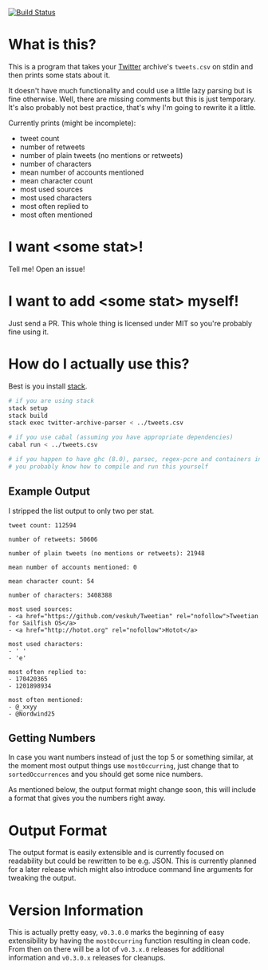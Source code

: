 [![Build Status](https://travis-ci.org/benaryorg/haskell-twitter-archive-parser.svg?branch=master)](https://travis-ci.org/benaryorg/haskell-twitter-archive-parser)

# What is this?

This is a program that takes your [Twitter](https://twitter.com) archive's
`tweets.csv` on stdin and then prints some stats about it.

It doesn't have much functionality and could use a little lazy parsing but is
fine otherwise.
Well, there are missing comments but this is just temporary.
It's also probably not best practice, that's why I'm going to rewrite it a
little.

Currently prints (might be incomplete):

- tweet count
- number of retweets
- number of plain tweets (no mentions or retweets)
- number of characters
- mean number of accounts mentioned
- mean character count
- most used sources
- most used characters
- most often replied to
- most often mentioned

# I want \<some stat\>!

Tell me! Open an issue!

# I want to add \<some stat\> myself!

Just send a PR.
This whole thing is licensed under MIT so you're probably fine using it.

# How do I actually use this?

Best is you install [stack](https://docs.haskellstack.org/en/stable/README/).

```bash
# if you are using stack
stack setup
stack build
stack exec twitter-archive-parser < ../tweets.csv

# if you use cabal (assuming you have appropriate dependencies)
cabal run < ../tweets.csv

# if you happen to have ghc (8.0), parsec, regex-pcre and containers installed
# you probably know how to compile and run this yourself
```

## Example Output

I stripped the list output to only two per stat.

```text
tweet count: 112594

number of retweets: 50606

number of plain tweets (no mentions or retweets): 21948

mean number of accounts mentioned: 0

mean character count: 54

number of characters: 3408388

most used sources:
- <a href="https://github.com/veskuh/Tweetian" rel="nofollow">Tweetian for Sailfish OS</a>
- <a href="http://hotot.org" rel="nofollow">Hotot</a>

most used characters:
- ' '
- 'e'

most often replied to:
- 170420365
- 1201898934

most often mentioned:
- @_xxyy
- @Nordwind25
```

## Getting Numbers

In case you want numbers instead of just the top 5 or something similar, at the
moment most output things use `mostOccurring`, just change that to
`sortedOccurrences` and you should get some nice numbers.

As mentioned below, the output format might change soon, this will include a
format that gives you the numbers right away.

# Output Format

The output format is easily extensible and is currently focused on readability
but could be rewritten to be e.g. JSON.
This is currently planned for a later release which might also introduce
command line arguments for tweaking the output.

# Version Information

This is actually pretty easy, `v0.3.0.0` marks the beginning of easy
extensibility by having the `mostOccurring` function resulting in clean code.
From then on there will be a lot of `v0.3.x.0` releases for additional
information and `v0.3.0.x` releases for cleanups.

